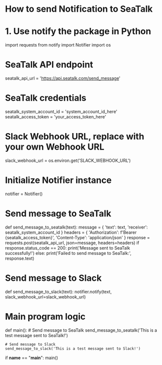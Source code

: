 # How to send Notification to SeaTalk

# 1. Use notify the package in Python
import requests
from notify import Notifier
import os

# SeaTalk API endpoint
seatalk_api_url = 'https://api.seatalk.com/send_message'

# SeaTalk credentials
seatalk_system_account_id = 'system_account_id_here'
seatalk_access_token = 'your_access_token_here'

# Slack Webhook URL, replace with your own Webhook URL
slack_webhook_url = os.environ.get('SLACK_WEBHOOK_URL')

# Initialize Notifier instance
notifier = Notifier()

# Send message to SeaTalk
def send_message_to_seatalk(text):
    message = {
        'text': text,
        'receiver': seatalk_system_account_id
    }
    headers = {
        'Authorization': f'Bearer {seatalk_access_token}',
        'Content-Type': 'application/json'
    }
    response = requests.post(seatalk_api_url, json=message, headers=headers)
    if response.status_code == 200:
        print('Message sent to SeaTalk successfully!')
    else:
        print('Failed to send message to SeaTalk:', response.text)

# Send message to Slack
def send_message_to_slack(text):
    notifier.notify(text, slack_webhook_url=slack_webhook_url)

# Main program logic
def main():
    # Send message to SeaTalk
    send_message_to_seatalk('This is a test message sent to SeaTalk!')

    # Send message to Slack
    send_message_to_slack('This is a test message sent to Slack!')

if __name__ == "__main__":
    main()
